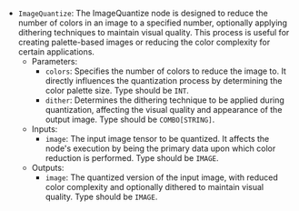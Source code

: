 - `ImageQuantize`: The ImageQuantize node is designed to reduce the number of colors in an image to a specified number, optionally applying dithering techniques to maintain visual quality. This process is useful for creating palette-based images or reducing the color complexity for certain applications.
    - Parameters:
        - `colors`: Specifies the number of colors to reduce the image to. It directly influences the quantization process by determining the color palette size. Type should be `INT`.
        - `dither`: Determines the dithering technique to be applied during quantization, affecting the visual quality and appearance of the output image. Type should be `COMBO[STRING]`.
    - Inputs:
        - `image`: The input image tensor to be quantized. It affects the node's execution by being the primary data upon which color reduction is performed. Type should be `IMAGE`.
    - Outputs:
        - `image`: The quantized version of the input image, with reduced color complexity and optionally dithered to maintain visual quality. Type should be `IMAGE`.
